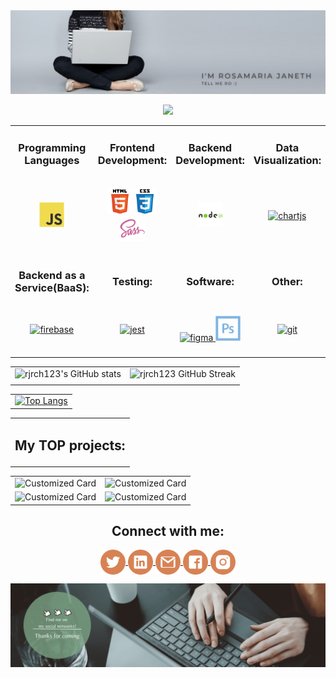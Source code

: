 
<div align="center">
  <img src="./img/img3.png" width="800">

  ![](https://komarev.com/ghpvc/?username=RJRCH123&color=blueviolet)

</div>

<div align="center">

| | | | | 
|--|--|--|--|
| <h3 align="center">Programming Languages</h3> | <h3 align="center">Frontend Development:</h3> | <h3 align="center">Backend Development:</h3> |<h3 align="center">Data Visualization:</h3> | |
|<p align="center"><a href="https://developer.mozilla.org/en-US/docs/Web/JavaScript" target="_blank" rel="noreferrer"><img src="https://raw.githubusercontent.com/devicons/devicon/master/icons/javascript/javascript-original.svg"   alt="javascript" width="40" height="40"/></a></p> | <p align="center"><a href="https://www.w3.org/html/" target="_blank" rel="noreferrer"><img src="https://raw.githubusercontent.com/devicons/devicon/master/icons/html5/html5-original-wordmark.svg"  alt="html5" width="40" height="40"/></a><a href="https://www.w3schools.com/css/" target="_blank" rel="noreferrer"><img src="https://raw.githubusercontent.com/devicons/devicon/master/icons/css3/css3-original-wordmark.svg" alt="css3"   width="40" height="40"/></a><a href="https://sass-lang.com" target="_blank" rel="noreferrer"><img src="https://raw.githubusercontent.com/devicons/devicon/master/icons/sass/sass-original.svg" alt="sass"  width="40" height="40"/></a></p> | <p align="center"><a href="https://nodejs.org" target="_blank" rel="noreferrer"> <img src="https://raw.githubusercontent.com/devicons/devicon/master/icons/nodejs/nodejs-original-wordmark.svg"  alt="nodejs" width="40" height="40"/></a></p>|<p align="center"> <a href="https://www.chartjs.org" target="_blank" rel="noreferrer"> <img src="https://www.chartjs.org/media/logo-title.svg" alt="chartjs" width="40" height="40"/></a></p> | 
|<h3 align="center">Backend as a Service(BaaS):</h3> | <h3 align="center">Testing:</h3> |<h3 align="center">Software:</h3> | <h3 align="center">Other:</h3> | 
| <p align="center"><a href="https://firebase.google.com/" target="_blank" rel="noreferrer"><img src="https://www.vectorlogo.zone/logos/firebase/firebase-icon.svg" alt="firebase" width="40" height="40"/> </a></p>| <p align="center"><a href="https://jestjs.io" target="_blank" rel="noreferrer"> <img src="https://www.vectorlogo.zone/logos/jestjsio/jestjsio-icon.svg" alt="jest" width="40" height="40"/></a> </p>|<p align="center"> <a href="https://www.figma.com/" target="_blank" rel="noreferrer"> <img src="https://www.vectorlogo.zone/logos/figma/figma-icon.svg" alt="figma" width="40" height="40"/> </a> <a href="https://www.photoshop.com/en" target="_blank" rel="noreferrer"> <img src="https://raw.githubusercontent.com/devicons/devicon/master/icons/photoshop/photoshop-line.svg"   alt="photoshop" width="40" height="40"/> </a></p>| <p align="center"> <a href="https://git-scm.com/" target="_blank" rel="noreferrer"> <img src="https://www.vectorlogo.zone/logos/git-scm/git-scm-icon.svg" alt="git" width="40" height="40"/> </a> </p>| 
| | | | | 

</div>


<div align="center">

| | |
|--|--|
| ![rjrch123's GitHub stats](https://github-readme-stats.vercel.app/api?username=rjrch123&show_icons=true&theme=radical)| ![rjrch123 GitHub Streak](https://github-readme-streak-stats.herokuapp.com?user=RJRCH123&layout=compact&theme=radical) |
| | |
</div>

<div align="center">

| | 
|--|
| [![Top Langs](https://github-readme-stats.vercel.app/api/top-langs/?username=rjrch123&layout=compact&theme=radical)](https://github.com/anuraghazra/github-readme-stats) |

</div>

<div align="center">

|  | 
|--|
| <h2 align="center">My TOP projects:</h2> |

</div>

| | |
|--|--|
|![Customized Card](https://github-readme-stats.vercel.app/api/pin?username=RJRCH123&repo=ECOGRAM-Social-network&title_color=fff&icon_color=f9f9f9&text_color=9f9f9f&bg_color=151515)|![Customized Card](https://github-readme-stats.vercel.app/api/pin?username=RJRCH123&repo=DATA-Studio-Ghibli&title_color=fff&icon_color=f9f9f9&text_color=9f9f9f&bg_color=151515)|
|  ![Customized Card](https://github-readme-stats.vercel.app/api/pin?username=RJRCH123&repo=Raffle-page&title_color=fff&icon_color=f9f9f9&text_color=9f9f9f&bg_color=151515) | ![Customized Card](https://github-readme-stats.vercel.app/api/pin?username=RJRCH123&repo=Pswd-Generator&title_color=fff&icon_color=f9f9f9&text_color=9f9f9f&bg_color=151515)|

</div>

<h2 align="center">Connect with me:</h2>
<p align="center">
  <a href="https://twitter.com/rouseblues" target="blank">
    <img align="center" src="./img/twitter.png" alt="rouseblues" height="40" width="40" />
  </a>
  <a href="https://www.linkedin.com/in/rosamaria-rodriguez-6904a1191/" target="blank">
    <img align="center" src="./img/linkedin.png" height="40" width="40" />
  </a>
  <a href="mailto:rous9716@gmail.com" target="blank">
    <img align="center" src="./img/gmail.png" alt="roussebluess" height="40" width="40" />
  </a>
  <a href="https://fb.com/rouseblues16" target="blank">
    <img align="center" src="./img/facebook.png" alt="rouseblues16" height="40" width="40" />
  </a>
  <a href="https://instagram.com/roussebluess" target="blank">
    <img align="center" src="./img/instagram.png" alt="roussebluess" height="40" width="40" />
  </a>
</p>

<div align="center">
  <img src="./img/img2.gif" width="800">
</div>





